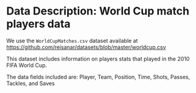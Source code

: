 # Data Description: World Cup match players data

We use the `WorldCupMatches.csv` dataset available at 
<https://github.com/reisanar/datasets/blob/master/worldcup.csv>

This dataset includes information on players stats that played in the 2010 FIFA World Cup. 

The data fields included are: Player, Team, Position, Time, Shots, Passes, Tackles, and Saves